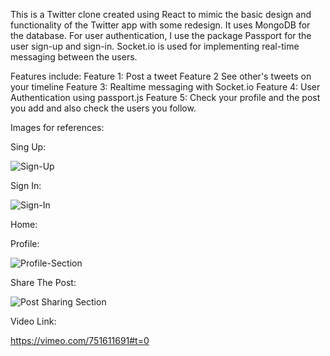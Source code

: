 This is a Twitter clone created using React to mimic the basic design and functionality of the Twitter app with some redesign. It uses MongoDB for the database. For user authentication, I use the package Passport for the user sign-up and sign-in. Socket.io is used for implementing real-time messaging between the users.

Features include:
Feature 1: Post a tweet
Feature 2 See other's tweets on your timeline
Feature 3: Realtime messaging with Socket.io
Feature 4: User Authentication using passport.js
Feature 5: Check your profile and the post you add and also check the users you follow.
 
 
Images for references:
 
Sing Up:
 
![Sign-Up](https://user-images.githubusercontent.com/25551536/191190317-129ce668-a47a-476c-962c-2ac825867707.PNG)
 
 
Sign In:
 
![Sign-In](https://user-images.githubusercontent.com/25551536/191190345-5f4c2483-91eb-4009-892c-c33178affcad.PNG)
 
 
Home:
 
Profile:
 
![Profile-Section](https://user-images.githubusercontent.com/25551536/191190368-67528da5-4957-4e59-8cfd-1b32579f3bf4.PNG)
 
Share The Post:
 
![Post Sharing Section](https://user-images.githubusercontent.com/25551536/191190454-833f18e5-15fa-44cb-b320-37ba4e334a30.PNG)


Video Link: 

https://vimeo.com/751611691#t=0

